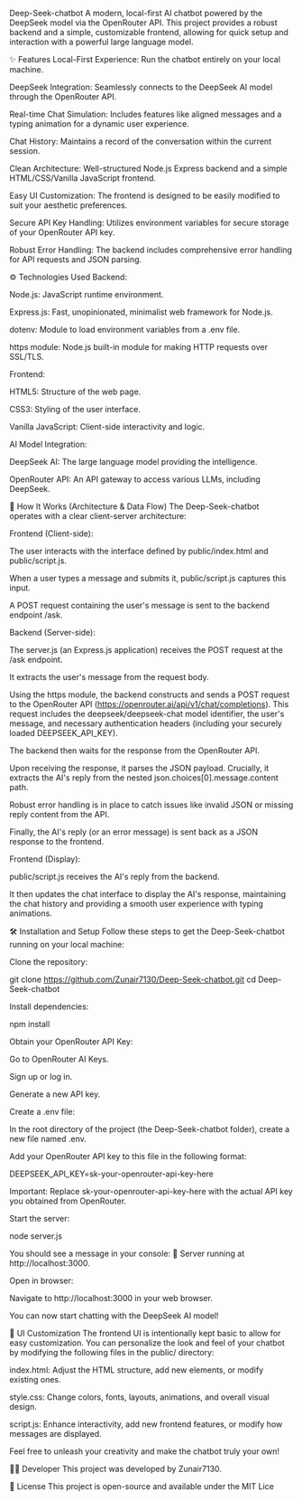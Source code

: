Deep-Seek-chatbot
A modern, local-first AI chatbot powered by the DeepSeek model via the OpenRouter API. This project provides a robust backend and a simple, customizable frontend, allowing for quick setup and interaction with a powerful large language model.

✨ Features
Local-First Experience: Run the chatbot entirely on your local machine.

DeepSeek Integration: Seamlessly connects to the DeepSeek AI model through the OpenRouter API.

Real-time Chat Simulation: Includes features like aligned messages and a typing animation for a dynamic user experience.

Chat History: Maintains a record of the conversation within the current session.

Clean Architecture: Well-structured Node.js Express backend and a simple HTML/CSS/Vanilla JavaScript frontend.

Easy UI Customization: The frontend is designed to be easily modified to suit your aesthetic preferences.

Secure API Key Handling: Utilizes environment variables for secure storage of your OpenRouter API key.

Robust Error Handling: The backend includes comprehensive error handling for API requests and JSON parsing.

⚙️ Technologies Used
Backend:

Node.js: JavaScript runtime environment.

Express.js: Fast, unopinionated, minimalist web framework for Node.js.

dotenv: Module to load environment variables from a .env file.

https module: Node.js built-in module for making HTTP requests over SSL/TLS.

Frontend:

HTML5: Structure of the web page.

CSS3: Styling of the user interface.

Vanilla JavaScript: Client-side interactivity and logic.

AI Model Integration:

DeepSeek AI: The large language model providing the intelligence.

OpenRouter API: An API gateway to access various LLMs, including DeepSeek.

🚀 How It Works (Architecture & Data Flow)
The Deep-Seek-chatbot operates with a clear client-server architecture:

Frontend (Client-side):

The user interacts with the interface defined by public/index.html and public/script.js.

When a user types a message and submits it, public/script.js captures this input.

A POST request containing the user's message is sent to the backend endpoint /ask.

Backend (Server-side):

The server.js (an Express.js application) receives the POST request at the /ask endpoint.

It extracts the user's message from the request body.

Using the https module, the backend constructs and sends a POST request to the OpenRouter API (https://openrouter.ai/api/v1/chat/completions). This request includes the deepseek/deepseek-chat model identifier, the user's message, and necessary authentication headers (including your securely loaded DEEPSEEK_API_KEY).

The backend then waits for the response from the OpenRouter API.

Upon receiving the response, it parses the JSON payload. Crucially, it extracts the AI's reply from the nested json.choices[0].message.content path.

Robust error handling is in place to catch issues like invalid JSON or missing reply content from the API.

Finally, the AI's reply (or an error message) is sent back as a JSON response to the frontend.

Frontend (Display):

public/script.js receives the AI's reply from the backend.

It then updates the chat interface to display the AI's response, maintaining the chat history and providing a smooth user experience with typing animations.

🛠️ Installation and Setup
Follow these steps to get the Deep-Seek-chatbot running on your local machine:

Clone the repository:

git clone https://github.com/Zunair7130/Deep-Seek-chatbot.git
cd Deep-Seek-chatbot

Install dependencies:

npm install

Obtain your OpenRouter API Key:

Go to OpenRouter AI Keys.

Sign up or log in.

Generate a new API key.

Create a .env file:

In the root directory of the project (the Deep-Seek-chatbot folder), create a new file named .env.

Add your OpenRouter API key to this file in the following format:

DEEPSEEK_API_KEY=sk-your-openrouter-api-key-here

Important: Replace sk-your-openrouter-api-key-here with the actual API key you obtained from OpenRouter.

Start the server:

node server.js

You should see a message in your console: 🚀 Server running at http://localhost:3000.

Open in browser:

Navigate to http://localhost:3000 in your web browser.

You can now start chatting with the DeepSeek AI model!

🎨 UI Customization
The frontend UI is intentionally kept basic to allow for easy customization. You can personalize the look and feel of your chatbot by modifying the following files in the public/ directory:

index.html: Adjust the HTML structure, add new elements, or modify existing ones.

style.css: Change colors, fonts, layouts, animations, and overall visual design.

script.js: Enhance interactivity, add new frontend features, or modify how messages are displayed.

Feel free to unleash your creativity and make the chatbot truly your own!

🧑‍💻 Developer
This project was developed by Zunair7130.

📄 License
This project is open-source and available under the MIT Lice